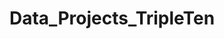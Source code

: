 # Data_Projects_TripleTen













































































































































































































































